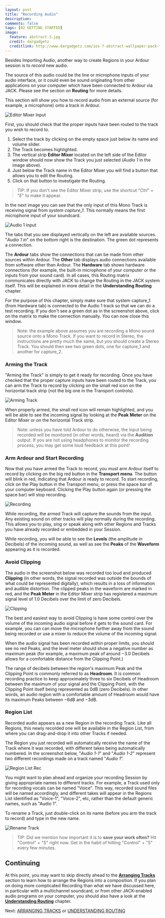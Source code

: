 ```yaml
---
layout: post
title: "Recording Audio"
description:
comments: false 
tags: [02 GETTING STARTED]
image:
  feature: abstract-3.jpg
  credit: dargadgetz
  creditlink: http://www.dargadgetz.com/ios-7-abstract-wallpaper-pack-for-iphone-5-and-ipod-touch-retina/
---
```


Besides Importing Audio, another way to create Regions in your Ardour
session is to *record* new audio.

The source of this audio could be the line or microphone inputs of your audio interface, or it could even be
sound originating from other applications on your computer which have been connected to Ardour via JACK. Please see the section on **Routing**
for more details.

This section will show you how to record audio from an external source
(for example, a microphone) onto a track in Ardour.

![Editor Mixer Input](../images/Ardour3_Editor_Mixer_Input.png) 

First, you should check that the proper inputs have been routed to the
track you wish to record to.

1. Select the track by clicking on the empty space just below its name and volume slider.
2. The Track becomes highlighted.
3. The vertical strip **Editor Mixer** located on the left side of the Editor window should now show the Track you just selected
(*Audio 1* in the image above).
4. Just below the Track name in the Editor Mixer you will find a button that allows you to
edit the Routing.
5. Click on that button to investigate the Routing.

> TIP: If you don't see the Editor Mixer strip, use the shortcut "*Ctrl*" + "*E*" to make it appear.


In the next image you can see that the only input of this Mono Track is
receiving signal from *system capture_1*. This normally means the first
microphone input of your soundcard. 

![Audio 1 input](../images/Ardour3_Audio_1_input.png) 

The tabs that you see displayed vertically on the left are available
sources. "*Audio 1 in*" on the bottom right is the
destination. The green dot represents a connection.

The **Ardour** tabs show the connections that can be made from other
sources within Ardour. The **Other** tab displays audio connections
available from software other than Ardour. The **Hardware** tab shows
hardware connections (for example, the built-in microphone of your
computer or the inputs from your sound card). In all cases, this Routing
matrix communicates directly with JACK to change the Routing in the JACK
system itself. This will be explained in more detail in the
**Understanding Routing** chapter. 

For the purpose of this chapter, simply make sure that system capture_1
(from Hardware tab) is connected to the Audio 1 track so that we can do
a test recording. If you don't see a green dot as in the screenshot
above, click on the matrix to make the connection manually. You can now
close this window.

> Note: the example above assumes you are recording a Mono sound source
onto a Mono Track. If you want to record in Stereo, the instructions are
pretty much the same, but you should create a Stereo Track. You should
then see two green dots, one for capture_1 and another for capture_2.

### Arming the Track

"Arming the Track" is simply to get it ready for recording. Once you
have checked that the proper capture inputs have been routed to the
Track, you can arm the Track to record by clicking on the small red icon
on the horizontal track strip (not the big one in the Transport
controls).

![Arming Track](../images/Ardour3_Arming_The_Track.png) 

When properly armed, the small red icon will remain
highlighted, and you will be able to see the incoming signal by looking
at the **Peak** **Meter** on the Editor Mixer or on the horizontal Track
strip.

> Note: unless you have told Ardour to do otherwise, the input being
recorded will be monitored (in other words, heard) via
the **Audition** output. If you are not using headphones to monitor the
recording process, you may get some loud feedback at this point!

### Arm Ardour and Start Recording

Now that you have armed the Track to record, you must arm Ardour itself
to record by clicking on the big red button in the **Transport menu**.
The button will blink in red, indicating that Ardour is ready to record.
To start recording, click on the Play button in the Transport menu, or
press the space bar of your computer keyboard. Clicking the Play button
again (or pressing the space bar) will stop recording.

![Recording](../images/Ardour3_Recording.png) 

While recording, the armed Track will capture the sounds from the input.
Any existing sound on other tracks will play normally during the
recording. This allows you to play, sing or speak along with other
Regions and Tracks you have already recorded or embedded in your
Session.

While recording, you will be able to see the **Levels** (the amplitude
in Decibels) of the incoming sound, as well as see the **Peaks** of the
**Waveform** appearing as it is recorded.

### Avoid Clipping

The audio in the screenshot below was recorded too loud and produced
**Clipping** (in other words, the signal recorded was outside the bounds
of what could be represented digitally), which results in a loss of
information and audible distortion. The clipped peaks in the waveform
are marked in red, and the **Peak Meter** in the Editor Mixer strip has
registered a maximum signal level of 1.0 Decibels over the limit of zero
Decibels.

![Clipping](../images/Ardour3_Clipping.png) 

The best and easiest way to avoid Clipping is have some control over the
volume of the incoming audio signal before it gets to the sound card.
For example, you can can move the microphone further away from the sound
being recorded or use a mixer to reduce the volume of the incoming
signal. 

When the audio signal has been recorded within proper limits, you should
see no red Peaks, and the level meter should show a negative number as
maximum peak (for example, a maximum peak of around −3.0 Decibels allows
for a comfortable distance from the Clipping Point.)

The range of decibels between the region's maximum Peak and the Clipping
Point is commonly referred to as **Headroom**. It is common recording
practice to keep approximately three to six Decibels of Headroom between
the maximum of your signal and the Clipping Point, with the Clipping
Point itself being represented as 0dB (zero Decibels). In other words,
an audio region with a comfortable amount of Headroom would have its
maximum Peaks between −6dB and −3dB.

### Region List

Recorded audio appears as a new Region in the recording Track. Like all
Regions, this newly recorded one will be available in the Region List,
from where you can drag-and-drop it into other Tracks if needed.

The Region you just recorded will automatically receive the name of the
Track where it was recorded, with different takes being automatically
numbered. In the screenshot below, "*Audio 1-1*" and "*Audio 1-2*"
represent two different recordings made on a track named "*Audio 1*". 

![Region List Rec](../images/Ardour3_RegionList_Recording.png)

You might want to plan ahead and organize your recording Session by
giving appropriate names to different tracks. For example, a Track used
only for recording vocals can be named "Voice". This way, recorded sound
files will be named accordingly, and different takes will appear in the
Regions List identified as "Voice-1", "Voice-2", etc, rather than the
default generic names, such as "Audio 1".

To rename a Track, just double-click on its name (before you arm the track to
record) and type in the new name.

![Rename Track](../images/Ardour3_Rename_Track.png) 

> TIP: Did we mention how important it is to **save your work often?** Hit "Control" + "S" right now. Get in the habit of hitting "Control" + "S" every few minutes.

Continuing
----------

At this point, you may want to skip directly ahead to the [**Arranging Tracks**](../arranging-tracks) section
to learn how to arrange the Regions 
into a composition. If you plan on doing more complicated Recording than
what we have discussed here, in particular with a multichannel
soundcard, or from other JACK-enabled audio programs on your computer,
you should also have a look at the [**Understanding Routing**](../understanding-routing) chapter.

Next: [ARRANGING TRACKS](../arranging-tracks) or [UNDERSTANDING ROUTING](../understanding-routing)

